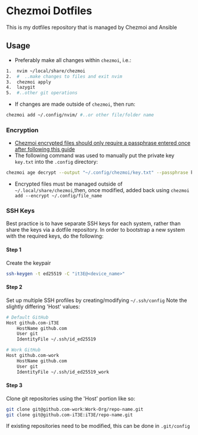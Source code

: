 # Chezmoi Dotfiles

This is my dotfiles repository that is managed by Chezmoi and Ansible

## Usage

- Preferably make all changes within `chezmoi`, i.e.:

```bash
1.  nvim ~/local/share/chezmoi
2.  #  ..make changes to files and exit nvim
3.  chezmoi apply
4.  lazygit
5.  #..other git operations
```

- If changes are made outside of `chezmoi`, then run:

```bash
chezmoi add ~/.config/nvim/ #..or other file/folder name
```

### Encryption

- [Chezmoi encrypted files should only require a passphrase entered once after following this guide](https://www.chezmoi.io/user-guide/frequently-asked-questions/encryption/)
- The following command was used to manually put the private key `key.txt`
  into the `.config` directory:

```bash
chezmoi age decrypt --output "~/.config/chezmoi/key.txt" --passphrase key.txt.age > ~/.config/chezmoi/key.txt
```

- Encrypted files must be managed outside of `~/.local/share/chezmoi`,then, once modified, added back using `chezmoi add --encrypt ~/.config/file_name`

### SSH Keys

Best practice is to have separate SSH keys for each system, rather than share the keys via a dotfile repository.
In order to bootstrap a new system with the required keys, do the following:

#### Step 1

Create the keypair

```bash
ssh-keygen -t ed25519 -C "it3E@<device_name>"
```

#### Step 2

Set up multiple SSH profiles by creating/modifying `~/.ssh/config` Note the slightly differing 'Host' values:

```bash
# Default GitHub
Host github.com-iT3E
    HostName github.com
    User git
    IdentityFile ~/.ssh/id_ed25519

# Work GitHub
Host github.com-work
    HostName github.com
    User git
    IdentityFile ~/.ssh/id_ed25519_work
```

#### Step 3

Clone git repositories using the 'Host' portion like so:

```bash
git clone git@github.com-work:Work-Org/repo-name.git
git clone git@github.com-iT3E:iT3E/repo-name.git
```

If existing repositories need to be modified, this can be done in `.git/config`
